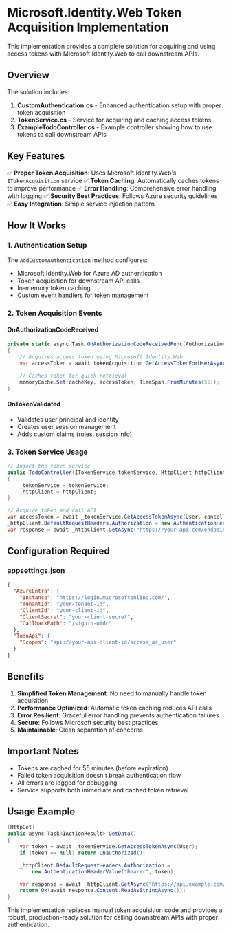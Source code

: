 # Microsoft.Identity.Web Token Acquisition Implementation

This implementation provides a complete solution for acquiring and using access tokens with Microsoft.Identity.Web to call downstream APIs.

## Overview

The solution includes:

1. **CustomAuthentication.cs** - Enhanced authentication setup with proper token acquisition
2. **TokenService.cs** - Service for acquiring and caching access tokens
3. **ExampleTodoController.cs** - Example controller showing how to use tokens to call downstream APIs

## Key Features

✅ **Proper Token Acquisition**: Uses Microsoft.Identity.Web's `ITokenAcquisition` service
✅ **Token Caching**: Automatically caches tokens to improve performance
✅ **Error Handling**: Comprehensive error handling with logging
✅ **Security Best Practices**: Follows Azure security guidelines
✅ **Easy Integration**: Simple service injection pattern

## How It Works

### 1. Authentication Setup

The `AddCustomAuthentication` method configures:

- Microsoft.Identity.Web for Azure AD authentication
- Token acquisition for downstream API calls
- In-memory token caching
- Custom event handlers for token management

### 2. Token Acquisition Events

#### OnAuthorizationCodeReceived

```csharp
private static async Task OnAuthorizationCodeReceivedFunc(AuthorizationCodeReceivedContext context)
{
    // Acquires access token using Microsoft.Identity.Web
    var accessToken = await tokenAcquisition.GetAccessTokenForUserAsync(scopes, user: context.Principal);

    // Caches token for quick retrieval
    memoryCache.Set(cacheKey, accessToken, TimeSpan.FromMinutes(55));
}
```

#### OnTokenValidated

- Validates user principal and identity
- Creates user session management
- Adds custom claims (roles, session info)

### 3. Token Service Usage

```csharp
// Inject the token service
public TodoController(ITokenService tokenService, HttpClient httpClient)
{
    _tokenService = tokenService;
    _httpClient = httpClient;
}

// Acquire token and call API
var accessToken = await _tokenService.GetAccessTokenAsync(User, cancellationToken);
_httpClient.DefaultRequestHeaders.Authorization = new AuthenticationHeaderValue("Bearer", accessToken);
var response = await _httpClient.GetAsync("https://your-api.com/endpoint");
```

## Configuration Required

### appsettings.json

```json
{
  "AzureEntra": {
    "Instance": "https://login.microsoftonline.com/",
    "TenantId": "your-tenant-id",
    "ClientId": "your-client-id",
    "ClientSecret": "your-client-secret",
    "CallbackPath": "/signin-oidc"
  },
  "TodoApi": {
    "Scopes": "api://your-api-client-id/access_as_user"
  }
}
```

## Benefits

1. **Simplified Token Management**: No need to manually handle token acquisition
2. **Performance Optimized**: Automatic token caching reduces API calls
3. **Error Resilient**: Graceful error handling prevents authentication failures
4. **Secure**: Follows Microsoft security best practices
5. **Maintainable**: Clean separation of concerns

## Important Notes

- Tokens are cached for 55 minutes (before expiration)
- Failed token acquisition doesn't break authentication flow
- All errors are logged for debugging
- Service supports both immediate and cached token retrieval

## Usage Example

```csharp
[HttpGet]
public async Task<IActionResult> GetData()
{
    var token = await _tokenService.GetAccessTokenAsync(User);
    if (token == null) return Unauthorized();

    _httpClient.DefaultRequestHeaders.Authorization =
        new AuthenticationHeaderValue("Bearer", token);

    var response = await _httpClient.GetAsync("https://api.example.com/data");
    return Ok(await response.Content.ReadAsStringAsync());
}
```

This implementation replaces manual token acquisition code and provides a robust, production-ready solution for calling downstream APIs with proper authentication.
